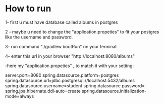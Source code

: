 # How to run 

1- first u must have database called albums in postgres 

2 - maybe u need to change the "application.propeties" to fit your postgres
like the username and password.

3- run command "./gradlew bootRun" on your terminal

4- enter this url in your browser "http://localhost:8080/albums"


-here my "application.propeties" , to match it with your setting:

server.port=8080
spring.datasource.platform=postgres
spring.datasource.url=jdbc:postgresql://localhost:5432/albums
spring.datasource.username=student
spring.datasource.password=
spring.jpa.hibernate.ddl-auto=create
spring.datasource.initialization-mode=always


